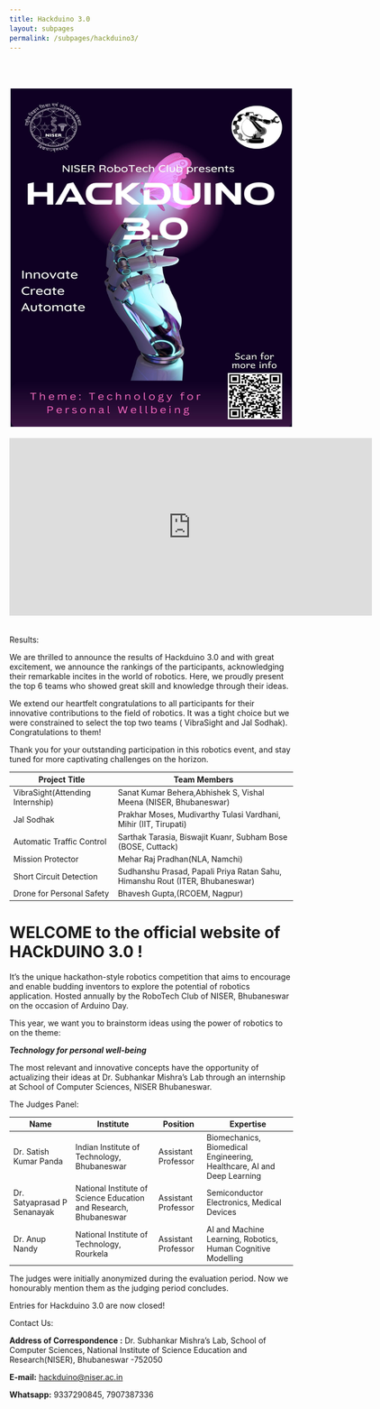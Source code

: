 ```yaml
---
title: Hackduino 3.0
layout: subpages
permalink: /subpages/hackduino3/
---
```

<br>
<br>
<br>
<center>
<img src="/images/3.0.jpg"  height=600 width=500>
</center>
<br>

<center><iframe width="644" height="315" src="https://www.youtube.com/embed/5hp2gr93Z58" title="Hackduino 3.0 || Hackathon in robotics || SMLab NISER Bhubaneswar || 2023" frameborder="0" allow="accelerometer; autoplay; clipboard-write; encrypted-media; gyroscope; picture-in-picture; web-share" referrerpolicy="strict-origin-when-cross-origin" allowfullscreen></iframe></center>

<br>

<p class="headings"> Results:</p>

We are thrilled to announce the results of Hackduino 3.0 and with great excitement, we announce the rankings of the participants, acknowledging their remarkable incites in the world of robotics. Here, we proudly present the top 6 teams who showed great skill and knowledge through their ideas. 

We extend our heartfelt congratulations to all participants for their innovative contributions to the field of robotics. It was a tight choice but we were constrained to select the top two teams ( VibraSight and Jal Sodhak). Congratulations to them! 

Thank you for your outstanding participation in this robotics event, and stay tuned for more captivating challenges on the horizon. 

| Project Title | Team Members |
|---------------|--------------|
|VibraSight(Attending Internship)|Sanat Kumar Behera,Abhishek S, Vishal Meena (NISER, Bhubaneswar)|
|Jal Sodhak|Prakhar Moses, Mudivarthy Tulasi Vardhani, Mihir (IIT, Tirupati)|
|Automatic Traffic Control|	Sarthak Tarasia, Biswajit Kuanr, Subham Bose (BOSE, Cuttack)|
|Mission Protector|Mehar Raj Pradhan(NLA, Namchi)|
|Short Circuit Detection|Sudhanshu Prasad, Papali Priya Ratan Sahu, Himanshu Rout (ITER, Bhubaneswar)|
|Drone for Personal Safety|Bhavesh Gupta,(RCOEM, Nagpur)|

# **WELCOME to the official website of HACkDUINO 3.0 !**

It’s the unique hackathon-style robotics competition that aims to encourage and enable budding inventors to explore the potential of robotics application. Hosted annually by the RoboTech Club of NISER, Bhubaneswar on the occasion of Arduino Day.

This year, we want you to brainstorm ideas using the power of robotics to on the theme:



**_Technology for personal well-being_**

The most relevant and innovative concepts have the opportunity of actualizing their ideas at Dr. Subhankar Mishra’s Lab through an internship at School of Computer Sciences, NISER Bhubaneswar.

<p class="headings">The Judges Panel:</p>

|Name|Institute|Position|Expertise|
|----|---------|--------|---------|
|Dr. Satish Kumar Panda|Indian Institute of Technology, Bhubaneswar|Assistant Professor|Biomechanics, Biomedical Engineering, Healthcare, AI and Deep Learning|
|Dr. Satyaprasad P Senanayak|National Institute of Science Education and Research, Bhubaneswar|Assistant Professor|	Semiconductor Electronics, Medical Devices|
|Dr. Anup Nandy|National Institute of Technology, Rourkela|	Assistant Professor|AI and Machine Learning, Robotics, Human Cognitive Modelling|

The judges were initially anonymized during the evaluation period. Now we honourably mention them as the judging period concludes.

Entries for Hackduino 3.0 are now closed!

<p class="headings">Contact Us:</p>

**Address of Correspondence :**
 Dr. Subhankar Mishra’s Lab, School of Computer Sciences, National Institute of Science Education and Research(NISER), Bhubaneswar -752050

**E-mail:**	hackduino@niser.ac.in

**Whatsapp:**	9337290845, 7907387336

